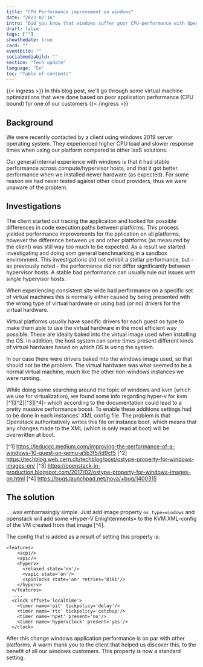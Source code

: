 ```yaml
---
title: "CPU Performance improvement on windows"
date: "2022-02-16"
intro: "Did you know that windows suffer poor CPU-performance with Openstack and KVM's default settings?"
draft: false
tags: [""]
showthedate: true
card: ""
eventbild: ""
socialmediabild: ""
section: "Tech update"
language: "En"
toc: "Table of contents"
---
```

{{< ingress >}}
In this blog post, we'll go through some virtual machine optimizations that were done based on poor application performance (CPU bound) for one of our customers
{{< /ingress >}}
## Background

We were recently contacted by a client using windows 2019 server operating system. They experienced higher CPU load and slower response times when using our platform compared to other IaaS solutions.

Our general internal experience with windows is that it had stable performance across compute/hypervisor hosts, and that it got better performance when we installed newer hardware (as expected). For some reason we had never tested against other cloud providers, thus we were unaware of the problem.

## Investigations
The client started out tracing the applicaiton and looked for possible differences in code execution paths between platforms. This process yielded performance improvements for the pplication on all platforms, however the difference between us and other plattforms (as measured by the client) was still way too much to be expected. As a result we started investigating and doing som general benchmarking in a sandbox environment. This investigations did not exhibit a stellar performance, but - as previously noted - the performance did not differ significantly between hypervisor hosts. A stable bad performance can usually rule out issues with single hypervisor hosts.

When experiencing consistent site wide bad performance on a specific set of virtual machines this is normally either caused by being presented with the wrong type of virtual hardware or using bad (or no) drivers for the virtual hardware.

Virtual platforms usually have specific drivers for each guest os type to make them able to use the virtual hardware in the most efficient way possible. These are ideally baked into the virtual image used when installing the OS. In addition, the host system can some times present different kinds of virtual hardware based on which OS is using the system.

In our case there were drivers baked into the windows image used, so that should not be the problem. The virtual hardware was what seemed to be a normal virtual machine, much like the other non-windows instances we were running.

While doing some searching around the topic of windows and kvm (which we use for virtualization), we found some info regarding hyper-v for kvm [^1][^2][^3][^4]- which according to the documentation could lead to a pretty massive performance boost. To enable these additions settings had to be done in each instances' XML config file. The problem is that Openstack authoritatively writes this file on instance boot, which means that any changes made to the XML (which is only read at boot) will be overwritten at boot.

[^1] https://leduccc.medium.com/improving-the-performance-of-a-windows-10-guest-on-qemu-a5b3f54d9cf5
[^2] https://techblog.web.cern.ch/techblog/post/ostype-property-for-windows-images-on/
[^3] https://openstack-in-production.blogspot.com/2017/02/ostype-property-for-windows-images-on.html 
[^4] https://bugs.launchpad.net/nova/+bug/1400315

## The solution

....was embarrasingly simple. Just add image property `os_type=windows` and openstack will add some «Hyper-V Enlightenments» to the KVM XML-config of the VM created from that image [^4].

The config that is added as a result of setting this property is:

```
<features>
    <acpi/>
    <apic/>
    <hyperv>
      <relaxed state='on'/>
      <vapic state='on'/>
      <spinlocks state='on' retries='8191'/>
    </hyperv>
  </features>
  ....
  <clock offset='localtime'>
    <timer name='pit' tickpolicy='delay'/>
    <timer name='rtc' tickpolicy='catchup'/>
    <timer name='hpet' present='no'/>
    <timer name='hypervclock' present='yes'/>
  </clock>
```

After this change windows application performance is on par with other platforms. A warm thank you to the client that helped us discover this, to the benefit of all our windows customers. This property is now a standard setting.
